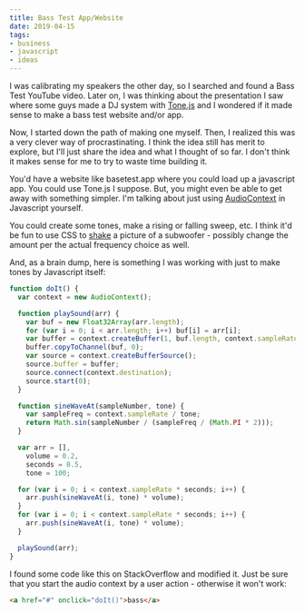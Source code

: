 ```yaml
---
title: Bass Test App/Website
date: 2019-04-15
tags:
- business
- javascript
- ideas
---
```

I was calibrating my speakers the other day, so I searched and found a Bass Test YouTube video. Later on, I was thinking about the presentation I saw where some guys made a DJ system with [Tone.js](https://tonejs.github.io/) and I wondered if it made sense to make a bass test website and/or app.

<!--more-->

Now, I started down the path of making one myself. Then, I realized this was a very clever way of procrastinating. I think the idea still has merit to explore, but I'll just share the idea and what I thought of so far.  I don't think it makes sense for me to try to waste time building it.

You'd have a website like basetest.app where you could load up a javascript app.  You could use Tone.js I suppose.  But, you might even be able to get away with something simpler.  I'm talking about just using [AudioContext](https://developer.mozilla.org/en-US/docs/Web/API/AudioContext) in Javascript yourself.  

You could create some tones, make a rising or falling sweep, etc.  I think it'd be fun to use CSS to [shake](https://css-tricks.com/snippets/css/shake-css-keyframe-animation/) a picture of a subwoofer - possibly change the amount per the actual frequency choice as well.

And, as a brain dump, here is something I was working with just to make tones by Javascript itself:

```javascript
function doIt() {
  var context = new AudioContext();

  function playSound(arr) {
    var buf = new Float32Array(arr.length);
    for (var i = 0; i < arr.length; i++) buf[i] = arr[i];
    var buffer = context.createBuffer(1, buf.length, context.sampleRate);
    buffer.copyToChannel(buf, 0);
    var source = context.createBufferSource();
    source.buffer = buffer;
    source.connect(context.destination);
    source.start(0);
  }

  function sineWaveAt(sampleNumber, tone) {
    var sampleFreq = context.sampleRate / tone;
    return Math.sin(sampleNumber / (sampleFreq / (Math.PI * 2)));
  }

  var arr = [],
    volume = 0.2,
    seconds = 0.5,
    tone = 100;

  for (var i = 0; i < context.sampleRate * seconds; i++) {
    arr.push(sineWaveAt(i, tone) * volume);
  }
  for (var i = 0; i < context.sampleRate * seconds; i++) {
    arr.push(sineWaveAt(i, tone) * volume);
  }

  playSound(arr);
}
```

I found some code like this on StackOverflow and modified it.  Just be sure that you start the audio context by a user action - otherwise it won't work:

```html
<a href="#" onclick="doIt()">bass</a>
```
